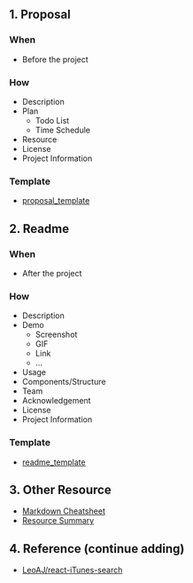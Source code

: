 ## 1. Proposal

### When
- Before the project

### How
- Description
- Plan
  - Todo List
  - Time Schedule
- Resource
- License
- Project Information

### Template
- [proposal_template](./proposal_template.md)

## 2. Readme
### When
- After the project

### How
- Description
- Demo
  - Screenshot
  - GIF
  - Link
  - ...
- Usage
- Components/Structure
- Team
- Acknowledgement
- License
- Project Information

### Template
- [readme_template](https://github.com/hackjustu/Github-Ranking-FrontEnd)

## 3. Other Resource
- [Markdown Cheatsheet](https://github.com/adam-p/markdown-here/wiki/Markdown-Cheatsheet#headers)
- [Resource Summary](./Resource.md)

## 4. Reference (continue adding)
- [LeoAJ/react-iTunes-search](https://github.com/LeoAJ/react-iTunes-search)
